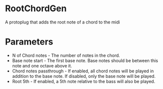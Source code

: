 # RootChordGen
A protoplug that adds the root note of a chord to the midi

# Parameters
- N of Chord notes - The number of notes in the chord.
- Base note start - The first base note. Base notes should be between this note and one octave above it.
- Chord notes passthrough - If enabled, all chord notes will be played in addition to the base note. If disabled, only the base note will be played.
- Root 5th - If enabled, a 5th note relative to the bass will also be played.
